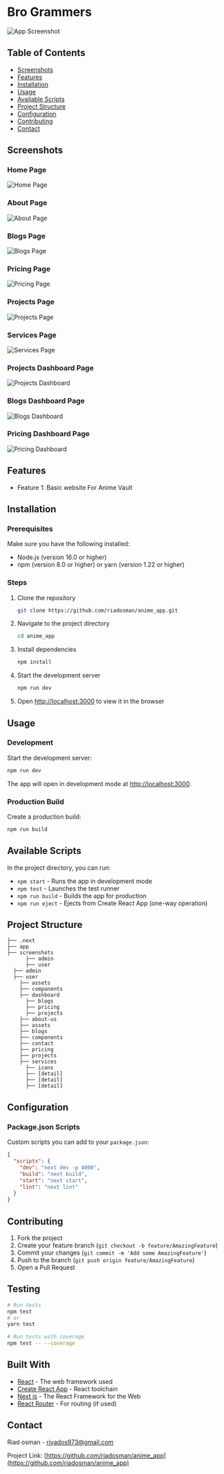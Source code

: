 # Bro Grammers

![App Screenshot](screenshots/main-screenshot.png)

## Table of Contents

- [Screenshots](#screenshots)
- [Features](#features)
- [Installation](#installation)
- [Usage](#usage)
- [Available Scripts](#available-scripts)
- [Project Structure](#project-structure)
- [Configuration](#configuration)
- [Contributing](#contributing)
- [Contact](#contact)

## Screenshots

### Home Page

![Home Page](screenshots/home-page.png)

### About Page

![About Page](screenshots/about.png)

### Blogs Page

![Blogs Page](screenshots/blogs.png)

### Pricing Page

![Pricing Page](screenshots/pricing.png)

### Projects Page

![Projects Page](screenshots/projects.png)

### Services Page

![Services Page](screenshots/services.png)

### Projects Dashboard Page

![Projects Dashboard](screenshots/projects_dash.png)

### Blogs Dashboard Page

![Blogs Dashboard](screenshots/blogs_dash.png)

### Pricing Dashboard Page

![Pricing Dashboard](screenshots/pricing_dash.png)

## Features

- Feature 1: Basic website For Anime Vault

## Installation

### Prerequisites

Make sure you have the following installed:

- Node.js (version 16.0 or higher)
- npm (version 8.0 or higher) or yarn (version 1.22 or higher)

### Steps

1. Clone the repository

   ```bash
   git clone https://github.com/riadosman/anime_app.git
   ```

2. Navigate to the project directory

   ```bash
   cd anime_app
   ```

3. Install dependencies

   ```bash
   npm install
   ```

4. Start the development server

   ```bash
   npm run dev
   ```

5. Open [http://localhost:3000](http://localhost:3000) to view it in the browser

## Usage

### Development

Start the development server:

```bash
npm run dev
```

The app will open in development mode at [http://localhost:3000](http://localhost:3000).

### Production Build

Create a production build:

```bash
npm run build

```

## Available Scripts

In the project directory, you can run:

- `npm start` - Runs the app in development mode
- `npm test` - Launches the test runner
- `npm run build` - Builds the app for production
- `npm run eject` - Ejects from Create React App (one-way operation)

## Project Structure

```
├── .next
├── app
├── screenshots
      ├── admin
      ├── user
  ├── admin
  ├── user
    ├── assets
    ├── components
    ├── dashboard
      ├── blogs
      ├── pricing
      ├── projects
    ├── about-us
    ├── assets
    ├── blogs
    ├── components
    ├── contact
    ├── pricing
    ├── projects
    ├── services
      ├── icons
      ├── [detail]
      ├── [detail]
      ├── [detail]
```

## Configuration

### Package.json Scripts

Custom scripts you can add to your `package.json`:

```json
{
  "scripts": {
    "dev": "next dev -p 4000",
    "build": "next build",
    "start": "next start",
    "lint": "next lint"
  }
}
```

## Contributing

1. Fork the project
2. Create your feature branch (`git checkout -b feature/AmazingFeature`)
3. Commit your changes (`git commit -m 'Add some AmazingFeature'`)
4. Push to the branch (`git push origin feature/AmazingFeature`)
5. Open a Pull Request

## Testing

```bash
# Run tests
npm test
# or
yarn test

# Run tests with coverage
npm test -- --coverage
```

## Built With

- [React](https://reactjs.org/) - The web framework used
- [Create React App](https://create-react-app.dev/) - React toolchain
- [Next js](https://nextjs.org/) - The React Framework for the Web
- [React Router](https://reactrouter.com/) - For routing (if used)

## Contact

Riad osman - riyados973@gmail.com

Project Link: [https://github.com/riadosman/anime_app](https://github.com/riadosman/anime_app)
